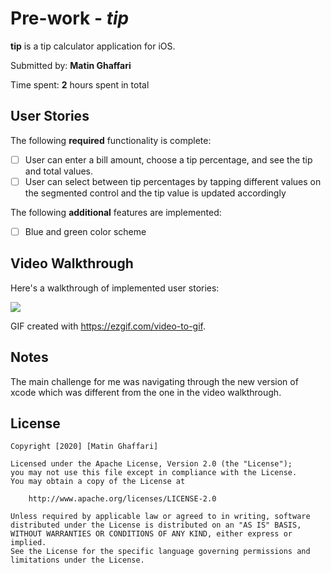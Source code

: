 # Pre-work - *tip*

**tip** is a tip calculator application for iOS.

Submitted by: **Matin Ghaffari**

Time spent: **2** hours spent in total

## User Stories

The following **required** functionality is complete:

* [ ] User can enter a bill amount, choose a tip percentage, and see the tip and total values.
* [ ] User can select between tip percentages by tapping different values on the segmented control and the tip value is updated accordingly

The following **additional** features are implemented:

- [ ] Blue and green color scheme

## Video Walkthrough

Here's a walkthrough of implemented user stories:

![](https://i.imgur.com/lWGWHMV.gif)

GIF created with https://ezgif.com/video-to-gif.

## Notes

The main challenge for me was navigating through the new version of xcode which was different from the one in the video walkthrough.

## License

    Copyright [2020] [Matin Ghaffari]

    Licensed under the Apache License, Version 2.0 (the "License");
    you may not use this file except in compliance with the License.
    You may obtain a copy of the License at

        http://www.apache.org/licenses/LICENSE-2.0

    Unless required by applicable law or agreed to in writing, software
    distributed under the License is distributed on an "AS IS" BASIS,
    WITHOUT WARRANTIES OR CONDITIONS OF ANY KIND, either express or implied.
    See the License for the specific language governing permissions and
    limitations under the License.

